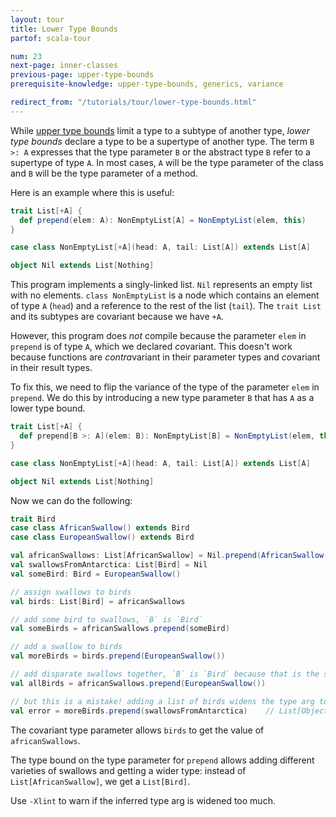 ```yaml
---
layout: tour
title: Lower Type Bounds
partof: scala-tour

num: 23
next-page: inner-classes
previous-page: upper-type-bounds
prerequisite-knowledge: upper-type-bounds, generics, variance

redirect_from: "/tutorials/tour/lower-type-bounds.html"
---
```


While [upper type bounds](upper-type-bounds.html) limit a type to a subtype of another type, *lower type bounds* declare a type to be a supertype of another type. The term `B >: A` expresses that the type parameter `B` or the abstract type `B` refer to a supertype of type `A`. In most cases, `A` will be the type parameter of the class and `B` will be the type parameter of a method.

Here is an example where this is useful:

```scala mdoc:fail
trait List[+A] {
  def prepend(elem: A): NonEmptyList[A] = NonEmptyList(elem, this)
}

case class NonEmptyList[+A](head: A, tail: List[A]) extends List[A]

object Nil extends List[Nothing]
```

This program implements a singly-linked list. `Nil` represents an empty list with no elements. `class NonEmptyList` is a node which contains an element of type `A` (`head`) and a reference to the rest of the list (`tail`). The `trait List` and its subtypes are covariant because we have `+A`.

However, this program does _not_ compile because the parameter `elem` in `prepend` is of type `A`, which we declared *co*variant. This doesn't work because functions are *contra*variant in their parameter types and *co*variant in their result types.

To fix this, we need to flip the variance of the type of the parameter `elem` in `prepend`. We do this by introducing a new type parameter `B` that has `A` as a lower type bound.

```scala mdoc
trait List[+A] {
  def prepend[B >: A](elem: B): NonEmptyList[B] = NonEmptyList(elem, this)
}

case class NonEmptyList[+A](head: A, tail: List[A]) extends List[A]

object Nil extends List[Nothing]
```
Now we can do the following:
```scala mdoc
trait Bird
case class AfricanSwallow() extends Bird
case class EuropeanSwallow() extends Bird

val africanSwallows: List[AfricanSwallow] = Nil.prepend(AfricanSwallow())
val swallowsFromAntarctica: List[Bird] = Nil
val someBird: Bird = EuropeanSwallow()

// assign swallows to birds
val birds: List[Bird] = africanSwallows

// add some bird to swallows, `B` is `Bird`
val someBirds = africanSwallows.prepend(someBird)

// add a swallow to birds
val moreBirds = birds.prepend(EuropeanSwallow())

// add disparate swallows together, `B` is `Bird` because that is the supertype common to both swallows
val allBirds = africanSwallows.prepend(EuropeanSwallow())

// but this is a mistake! adding a list of birds widens the type arg too much. -Xlint will warn!
val error = moreBirds.prepend(swallowsFromAntarctica)    // List[Object]
```
The covariant type parameter allows `birds` to get the value of `africanSwallows`.

The type bound on the type parameter for `prepend` allows adding different varieties of swallows and getting a wider type: instead of `List[AfricanSwallow]`, we get a `List[Bird]`.

Use `-Xlint` to warn if the inferred type arg is widened too much.
